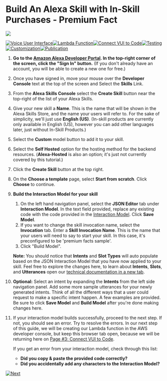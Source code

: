 # Build An Alexa Skill with In-Skill Purchases - Premium Fact
<img src="https://m.media-amazon.com/images/G/01/mobile-apps/dex/alexa/alexa-skills-kit/tutorials/quiz-game/header._TTH_.png" />

[![Voice User Interface](https://m.media-amazon.com/images/G/01/mobile-apps/dex/alexa/alexa-skills-kit/tutorials/navigation/1-on._TTH_.png)](./voice-user-interface.md)[![Lambda Function](https://m.media-amazon.com/images/G/01/mobile-apps/dex/alexa/alexa-skills-kit/tutorials/navigation/2-off._TTH_.png)](./lambda-function.md)[![Connect VUI to Code](https://m.media-amazon.com/images/G/01/mobile-apps/dex/alexa/alexa-skills-kit/tutorials/navigation/3-off._TTH_.png)](./connect-vui-to-code.md)[![Testing](https://m.media-amazon.com/images/G/01/mobile-apps/dex/alexa/alexa-skills-kit/tutorials/navigation/4-off._TTH_.png)](./testing.md)[![Customization](https://m.media-amazon.com/images/G/01/mobile-apps/dex/alexa/alexa-skills-kit/tutorials/navigation/5-off._TTH_.png)](./customization.md)[![Publication](https://m.media-amazon.com/images/G/01/mobile-apps/dex/alexa/alexa-skills-kit/tutorials/navigation/6-off._TTH_.png)](./publication.md)

1.  **Go to the [Amazon Alexa Developer Portal](http://developer.amazon.com/alexa-skills-kit?&sc_category=Owned&sc_channel=RD&sc_campaign=Evangelism2018&sc_publisher=github&sc_content=Survey&sc_detail=skill-setup-GUI&sc_funnel=Convert&sc_country=WW&sc_medium=Owned_RD_Evangelism2019_github_skill-setup_Convert_WW_beginnersdevs&sc_segment=beginnersdevs).  In the top-right corner of the screen, click the "Sign In" button.**
(If you don't already have an account, you will be able to create a new one for free.)

1.  Once you have signed in, move your mouse over the **Developer Console** text at the top of the screen and Select the **Skills** Link.

1.  From the **Alexa Skills Console** select the **Create Skill** button near the top-right of the list of your Alexa Skills.

1. Give your new skill a **Name**. This is the name that will be shown in the Alexa Skills Store, and the name your users will refer to.  For the sake of simplicity, we'll just use **English (US)**.  (In-skill products are currently only available in English (US), however you can add other languages later, just without In-Skill Products.)

1. Select the **Custom** model button to add it to your skill.

1. Select the **Self Hosted** option for the hosting method for the backend resources. (**Alexa-Hosted** is also an option; it's just not currently covered by this tutorial.)

1. Click the **Create Skill** button at the top right.

1. On the **Choose a template** page, select **Start from scratch**.  Click **Choose** to continue.

1. **Build the Interaction Model for your skill**
	1. On the left hand navigation panel, select the **JSON Editor** tab under **Interaction Model**. In the text field provided, replace any existing code with the code provided in the [Interaction Model](../models/en-US.json).  Click **Save Model**.
    1. If you want to change the skill invocation name, select the **Invocation** tab. Enter a **Skill Invocation Name**. This is the name that your users will need to say to start your skill.  In this case, it's preconfigured to be 'premium facts sample'.
    1. Click "Build Model".

	**Note:** You should notice that **Intents** and **Slot Types** will auto populate based on the JSON Interaction Model that you have now applied to your skill. Feel free to explore the changes here, to learn about **Intents**, **Slots**, and **Utterances** open our [technical documentation in a new tab](https://developer.amazon.com/docs/custom-skills/create-intents-utterances-and-slots.html?&sc_category=Owned&sc_channel=RD&sc_campaign=Evangelism2018&sc_publisher=github&sc_content=Survey&sc_detail=premium-fact-python-V2_GUI-1&sc_funnel=Convert&sc_country=WW&sc_medium=Owned_RD_Evangelism2018_github_Survey_premium-fact-python-V2_GUI-1_Convert_WW_beginnersdevs&sc_segment=beginnersdevs).

1. **Optional:** Select an intent by expanding the **Intents** from the left side navigation panel. Add some more sample utterances for your newly generated intents. Think of all the different ways that a user could request to make a specific intent happen. A few examples are provided. Be sure to click **Save Model** and **Build Model** after you're done making changes here.

1. If your interaction model builds successfully, proceed to the next step. If not, you should see an error. Try to resolve the errors. In our next step of this guide, we will be creating our Lambda function in the AWS developer console, but keep this browser tab open, because we will be returning here on [Page #3: Connect VUI to Code](./connect-vui-to-code.md).


     If you get an error from your interaction model, check through this list:

     *  **Did you copy & paste the provided code correctly?**
     *  **Did you accidentally add any characters to the Interaction Model?**

[![Next](https://m.media-amazon.com/images/G/01/mobile-apps/dex/alexa/alexa-skills-kit/tutorials/general/buttons/button_next_lambda_function._TTH_.png)](./lambda-function.md)
